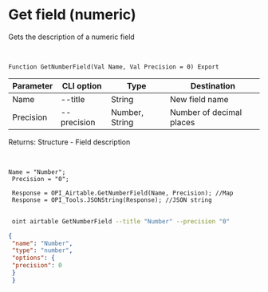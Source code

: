 ﻿---
sidebar_position: 4
---

# Get field (numeric)
 Gets the description of a numeric field


<br/>


`Function GetNumberField(Val Name, Val Precision = 0) Export`

 | Parameter | CLI option | Type | Destination |
 |-|-|-|-|
 | Name | --title | String | New field name |
 | Precision | --precision | Number, String | Number of decimal places |

 
 Returns: Structure - Field description

<br/>




```bsl title="Code example"
Name = "Number";
 Precision = "0";
 
 Response = OPI_Airtable.GetNumberField(Name, Precision); //Map
 Response = OPI_Tools.JSONString(Response); //JSON string
```
	


```sh title="CLI command example"
 
 oint airtable GetNumberField --title "Number" --precision "0"

```

```json title="Result"
{
 "name": "Number",
 "type": "number",
 "options": {
 "precision": 0
 }
 }
```
